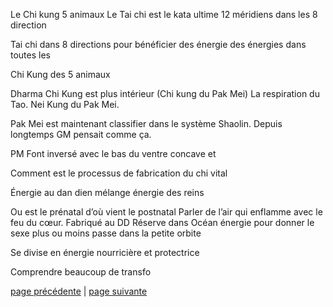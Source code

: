 Le Chi kung 5 animaux 
Le Tai chi est le kata ultime 12 méridiens dans les 8 direction

Tai chi dans 8 directions pour bénéficier des énergie des énergies dans toutes les 

Chi Kung des 5 animaux 

Dharma Chi Kung est plus intérieur (Chi kung du Pak Mei)
La respiration du Tao. Nei Kung du Pak Mei. 

Pak Mei est maintenant classifier dans le système Shaolin. Depuis longtemps GM pensait comme ça.

PM Font inversé  avec le bas du ventre concave et

Comment est le processus de fabrication du chi vital

Énergie au dan dien  mélange énergie des reins 

Ou est le prénatal
d’où vient le postnatal 
Parler de l’air qui enflamme avec le feu du cœur. 
Fabriqué au DD
Réserve dans Océan énergie
pour donner le sexe plus ou moins passe dans la petite orbite

Se divise en énergie nourricière et protectrice

Comprendre beaucoup de transfo


[page précédente](2024-03-03-03.md) | [page suivante](2024-03-03-05.md)